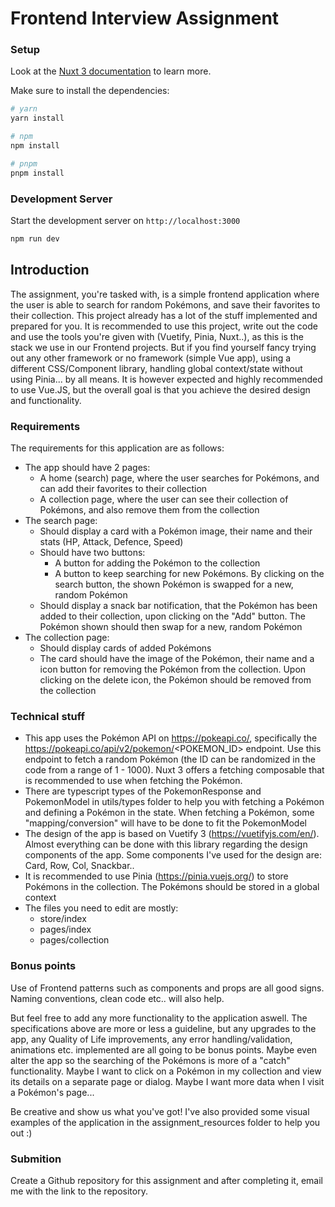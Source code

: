 #  Frontend Interview Assignment

### Setup

Look at the [Nuxt 3 documentation](https://nuxt.com/docs/getting-started/introduction) to learn more.

Make sure to install the dependencies:

```bash
# yarn
yarn install

# npm
npm install

# pnpm
pnpm install

```

### Development Server

Start the development server on `http://localhost:3000`

```bash
npm run dev
```

## Introduction

The assignment, you're tasked with, is a simple frontend application where the user is able to search for random Pokémons, and save their favorites to their collection. This project already has a lot of the stuff implemented and prepared for you. It is recommended to use this project, write out the code and use the tools you're given with (Vuetify, Pinia, Nuxt..), as this is the stack we use in our Frontend projects. But if you find yourself fancy trying out any other framework or no framework (simple Vue app), using a different CSS/Component library, handling global context/state without using Pinia... by all means. It is however expected and highly recommended to use Vue.JS, but the overall goal is that you achieve the desired design and functionality.

### Requirements

The requirements for this application are as follows:

- The app should have 2 pages:
  - A home (search) page, where the user searches for Pokémons, and can add their favorites to their collection
  - A collection page, where the user can see their collection of Pokémons, and also remove them from the collection
- The search page:
  - Should display a card with a Pokémon image, their name and their stats (HP, Attack, Defence, Speed)
  - Should have two buttons:
    - A button for adding the Pokémon to the collection
    - A button to keep searching for new Pokémons. By clicking on the search button, the shown Pokémon is swapped for a new, random Pokémon
  - Should display a snack bar notification, that the Pokémon has been added to their collection, upon clicking on the "Add" button. The Pokémon shown should then swap for a new, random Pokémon
- The collection page:
  - Should display cards of added Pokémons
  - The card should have the image of the Pokémon, their name and a icon button for removing the Pokémon from the collection. Upon clicking on the delete icon, the Pokémon should be removed from the collection

### Technical stuff

- This app uses the Pokémon API on https://pokeapi.co/, specifically the https://pokeapi.co/api/v2/pokemon/<POKEMON_ID> endpoint. Use this endpoint to fetch a random Pokémon (the ID can be randomized in the code from a range of 1 - 1000). Nuxt 3 offers a fetching composable that is recommended to use when fetching the Pokémon.
- There are typescript types of the PokemonResponse and PokemonModel in utils/types folder to help you with fetching a Pokémon and defining a Pokémon in the state. When fetching a Pokémon, some "mapping/conversion" will have to be done to fit the PokemonModel
- The design of the app is based on Vuetify 3 (https://vuetifyjs.com/en/). Almost everything can be done with this library regarding the design components of the app. Some components I've used for the design are: Card, Row, Col, Snackbar..
- It is recommended to use Pinia (https://pinia.vuejs.org/) to store Pokémons in the collection. The Pokémons should be stored in a global context
- The files you need to edit are mostly:
  - store/index
  - pages/index
  - pages/collection

### Bonus points

Use of Frontend patterns such as components and props are all good signs. Naming conventions, clean code etc.. will also help.

But feel free to add any more functionality to the application aswell. The specifications above are more or less a guideline, but any upgrades to the app, any Quality of Life improvements, any error handling/validation, animations etc. implemented are all going to be bonus points. Maybe even alter the app so the searching of the Pokémons is more of a "catch" functionality. Maybe I want to click on a Pokémon in my collection and view its details on a separate page or dialog. Maybe I want more data when I visit a Pokémon's page...

Be creative and show us what you've got! I've also provided some visual examples of the application in the assignment_resources folder to help you out :)

### Submition

Create a Github repository for this assignment and after completing it, email me with the link to the repository.
